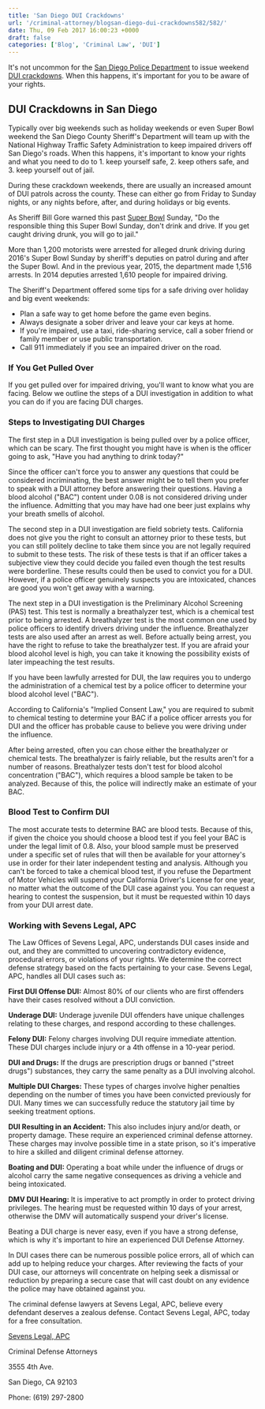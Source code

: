 ```yaml
---
title: 'San Diego DUI Crackdowns'
url: '/criminal-attorney/blogsan-diego-dui-crackdowns582/582/'
date: Thu, 09 Feb 2017 16:00:23 +0000
draft: false
categories: ['Blog', 'Criminal Law', 'DUI']
---
```


It's not uncommon for the [San Diego Police Department](https://www.sevenslegal.com/) to issue weekend [DUI crackdowns](https://www.sevenslegal.com/). When this happens, it's important for you to be aware of your rights.

DUI Crackdowns in San Diego
---------------------------

Typically over big weekends such as holiday weekends or even Super Bowl weekend the San Diego County Sheriff's Department will team up with the National Highway Traffic Safety Administration to keep impaired drivers off San Diego's roads. When this happens, it's important to know your rights and what you need to do to 1. keep yourself safe, 2. keep others safe, and 3. keep yourself out of jail.

During these crackdown weekends, there are usually an increased amount of DUI patrols across the county. These can either go from Friday to Sunday nights, or any nights before, after, and during holidays or big events.

As Sheriff Bill Gore warned this past [Super Bowl](https://www.sevenslegal.com/) Sunday, "Do the responsible thing this Super Bowl Sunday, don't drink and drive. If you get caught driving drunk, you will go to jail."

More than 1,200 motorists were arrested for alleged drunk driving during 2016's Super Bowl Sunday by sheriff's deputies on patrol during and after the Super Bowl. And in the previous year, 2015, the department made 1,516 arrests. In 2014 deputies arrested 1,610 people for impaired driving.

The Sheriff's Department offered some tips for a safe driving over holiday and big event weekends:

*   Plan a safe way to get home before the game even begins.
*   Always designate a sober driver and leave your car keys at home.
*   If you're impaired, use a taxi, ride-sharing service, call a sober friend or family member or use public transportation.
*   Call 911 immediately if you see an impaired driver on the road.

### If You Get Pulled Over

If you get pulled over for impaired driving, you'll want to know what you are facing. Below we outline the steps of a DUI investigation in addition to what you can do if you are facing DUI charges.

### Steps to Investigating DUI Charges

The first step in a DUI investigation is being pulled over by a police officer, which can be scary. The first thought you might have is when is the officer going to ask, "Have you had anything to drink today?"

Since the officer can't force you to answer any questions that could be considered incriminating, the best answer might be to tell them you prefer to speak with a DUI attorney before answering their questions. Having a blood alcohol ("BAC") content under 0.08 is not considered driving under the influence. Admitting that you may have had one beer just explains why your breath smells of alcohol.

The second step in a DUI investigation are field sobriety tests. California does not give you the right to consult an attorney prior to these tests, but you can still politely decline to take them since you are not legally required to submit to these tests. The risk of these tests is that if an officer takes a subjective view they could decide you failed even though the test results were borderline. These results could then be used to convict you for a DUI. However, if a police officer genuinely suspects you are intoxicated, chances are good you won't get away with a warning.

The next step in a DUI investigation is the Preliminary Alcohol Screening (PAS) test. This test is normally a breathalyzer test, which is a chemical test prior to being arrested. A breathalyzer test is the most common one used by police officers to identify drivers driving under the influence. Breathalyzer tests are also used after an arrest as well. Before actually being arrest, you have the right to refuse to take the breathalyzer test. If you are afraid your blood alcohol level is high, you can take it knowing the possibility exists of later impeaching the test results.

If you have been lawfully arrested for DUI, the law requires you to undergo the administration of a chemical test by a police officer to determine your blood alcohol level ("BAC").

According to California's "Implied Consent Law," you are required to submit to chemical testing to determine your BAC if a police officer arrests you for DUI and the officer has probable cause to believe you were driving under the influence.

After being arrested, often you can chose either the breathalyzer or chemical tests. The breathalyzer is fairly reliable, but the results aren't for a number of reasons. Breathalyzer tests don't test for blood alcohol concentration ("BAC"), which requires a blood sample be taken to be analyzed. Because of this, the police will indirectly make an estimate of your BAC.

### Blood Test to Confirm DUI

The most accurate tests to determine BAC are blood tests. Because of this, if given the choice you should choose a blood test if you feel your BAC is under the legal limit of 0.8. Also, your blood sample must be preserved under a specific set of rules that will then be available for your attorney's use in order for their later independent testing and analysis. Although you can't be forced to take a chemical blood test, if you refuse the Department of Motor Vehicles will suspend your California Driver's License for one year, no matter what the outcome of the DUI case against you. You can request a hearing to contest the suspension, but it must be requested within 10 days from your DUI arrest date.

### Working with Sevens Legal, APC

The Law Offices of Sevens Legal, APC, understands DUI cases inside and out, and they are committed to uncovering contradictory evidence, procedural errors, or violations of your rights. We determine the correct defense strategy based on the facts pertaining to your case. Sevens Legal, APC, handles all DUI cases such as:

**First DUI Offense DUI:** Almost 80% of our clients who are first offenders have their cases resolved without a DUI conviction.

**Underage DUI:** Underage juvenile DUI offenders have unique challenges relating to these charges, and respond according to these challenges.

**Felony DUI:** Felony charges involving DUI require immediate attention. These DUI charges include injury or a 4th offense in a 10-year period.

**DUI and Drugs:** If the drugs are prescription drugs or banned ("street drugs") substances, they carry the same penalty as a DUI involving alcohol.

**Multiple DUI Charges:** These types of charges involve higher penalties depending on the number of times you have been convicted previously for DUI. Many times we can successfully reduce the statutory jail time by seeking treatment options.

**DUI Resulting in an Accident:** This also includes injury and/or death, or property damage. These require an experienced criminal defense attorney. These charges may involve possible time in a state prison, so it's imperative to hire a skilled and diligent criminal defense attorney.

**Boating and DUI:** Operating a boat while under the influence of drugs or alcohol carry the same negative consequences as driving a vehicle and being intoxicated.

**DMV DUI Hearing:** It is imperative to act promptly in order to protect driving privileges. The hearing must be requested within 10 days of your arrest, otherwise the DMV will automatically suspend your driver's license.

Beating a DUI charge is never easy, even if you have a strong defense, which is why it's important to hire an experienced DUI Defense Attorney.

In DUI cases there can be numerous possible police errors, all of which can add up to helping reduce your charges. After reviewing the facts of your DUI case, our attorneys will concentrate on helping seek a dismissal or reduction by preparing a secure case that will cast doubt on any evidence the police may have obtained against you.

The criminal defense lawyers at Sevens Legal, APC, believe every defendant deserves a zealous defense. Contact Sevens Legal, APC, today for a free consultation.

[Sevens Legal, APC](https://www.sevenslegal.com/ "Sevens Legal, APC")

Criminal Defense Attorneys

3555 4th Ave.

San Diego, CA 92103

Phone: (619) 297-2800